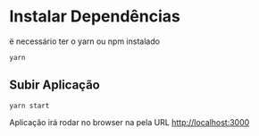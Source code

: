 # Instalar Dependências
ë necessário ter o yarn ou npm instalado

~~~console
yarn
~~~

## Subir Aplicação

~~~console
yarn start
~~~

Aplicação irá rodar no browser na pela URL [http://localhost:3000](http://localhost:3000)

